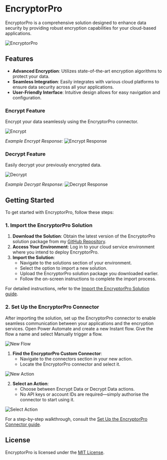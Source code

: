 # EncryptorPro

EncryptorPro is a comprehensive solution designed to enhance data security by providing robust encryption capabilities for your cloud-based applications.

![EncryptorPro](Images/EncryptorPro.png)

## Features

- **Advanced Encryption**: Utilizes state-of-the-art encryption algorithms to protect your data.
- **Seamless Integration**: Easily integrates with various cloud platforms to ensure data security across all your applications.
- **User-Friendly Interface**: Intuitive design allows for easy navigation and configuration.

### **Encrypt Feature**
Encrypt your data seamlessly using the EncryptorPro connector.

![Encrypt](Images/Encrypt.png)

*Example Encrypt Response:*
![Encrypt Response](Images/EP-Encrypt-Data-and-Response.png)

### **Decrypt Feature**
Easily decrypt your previously encrypted data.

![Decrypt](Images/Decrypt.png)

*Example Decrypt Response:*
![Decrypt Response](Images/EP-Decrypt-Data-and-Response.png)

## Getting Started

To get started with EncryptorPro, follow these steps:

### 1. Import the EncryptorPro Solution

1. **Download the Solution**: Obtain the latest version of the EncryptorPro solution package from my [GitHub Repository](Solution).
2. **Access Your Environment**: Log in to your cloud service environment where you intend to deploy EncryptorPro.
3. **Import the Solution**:
   - Navigate to the solutions section of your environment.
   - Select the option to import a new solution.
   - Upload the EncryptorPro solution package you downloaded earlier.
   - Follow the on-screen instructions to complete the import process.

For detailed instructions, refer to the [Import the EncryptorPro Solution guide](https://turtledovecloudsolutions.com/docs/import-the-encryptorpro-solution/).

### 2. Set Up the EncryptorPro Connector

After importing the solution, set up the EncryptorPro connector to enable seamless communication between your applications and the encryption services. Open Power Automate and create a new Instant flow. Give the flow a name and select Manually trigger a flow.

![New Flow](Images/EP-New-Flow.png)

1. **Find the EncryptorPro Custom Connector**:
   - Navigate to the connectors section in your new action.
   - Locate the EncryptorPro connector and select it.

![New Action](Images/EP-New-Action.png)

2. **Select an Action**:
   - Choose between Encrypt Data or Decrypt Data actions.
   - No API keys or account IDs are required—simply authorise the connector to start using it.

![Select Action](Images/EP-Select-Action.png)

For a step-by-step walkthrough, consult the [Set Up the EncryptorPro Connector guide](https://turtledovecloudsolutions.com/docs/set-up-the-encryptorpro-connector/).

## License

EncryptorPro is licensed under the [MIT License](LICENSE).
